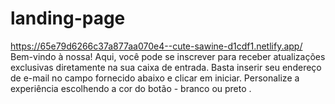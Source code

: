 # landing-page
https://65e79d6266c37a877aa070e4--cute-sawine-d1cdf1.netlify.app/ Bem-vindo à nossa! Aqui, você pode se inscrever para receber atualizações exclusivas diretamente na sua caixa de entrada. Basta inserir seu endereço de e-mail no campo fornecido abaixo e clicar em iniciar. Personalize a experiência escolhendo a cor do botão - branco ou preto .

